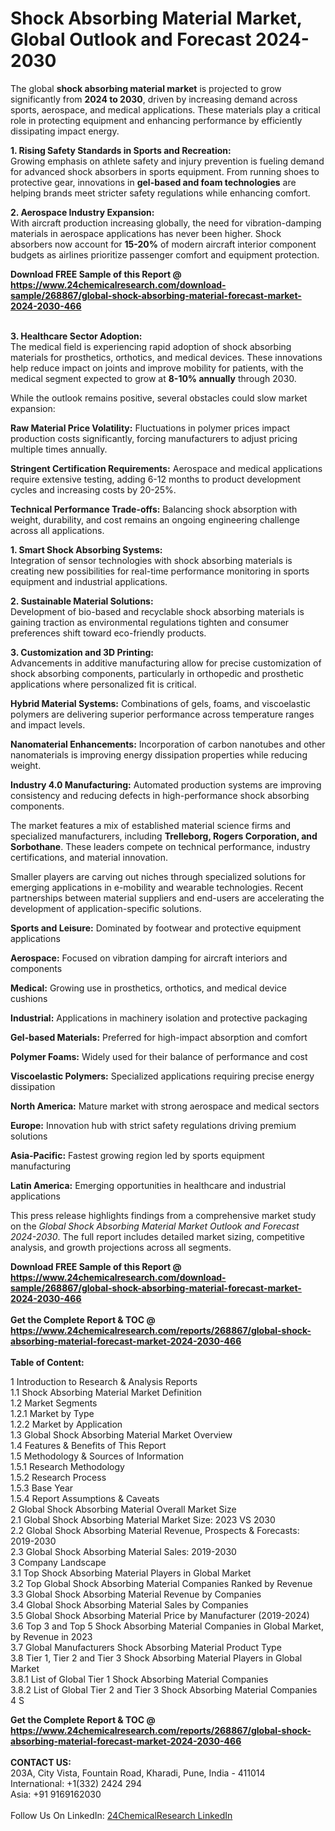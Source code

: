<h1>Shock Absorbing Material Market, Global Outlook and Forecast 2024-2030</h1><p>The global <strong>shock absorbing material market</strong> is projected to grow significantly from <strong>2024 to 2030</strong>, driven by increasing demand across sports, aerospace, and medical applications. These materials play a critical role in protecting equipment and enhancing performance by efficiently dissipating impact energy.</p><p><strong>1. Rising Safety Standards in Sports and Recreation:</strong><br>
Growing emphasis on athlete safety and injury prevention is fueling demand for advanced shock absorbers in sports equipment. From running shoes to protective gear, innovations in <strong>gel-based and foam technologies</strong> are helping brands meet stricter safety regulations while enhancing comfort.</p><p><strong>2. Aerospace Industry Expansion:</strong><br>
With aircraft production increasing globally, the need for vibration-damping materials in aerospace applications has never been higher. Shock absorbers now account for <strong>15-20%</strong> of modern aircraft interior component budgets as airlines prioritize passenger comfort and equipment protection.</p><div><b>Download FREE Sample of this Report @ 
            <a href="https://www.24chemicalresearch.com/download-sample/268867/global-shock-absorbing-material-forecast-market-2024-2030-466">
            https://www.24chemicalresearch.com/download-sample/268867/global-shock-absorbing-material-forecast-market-2024-2030-466</a></b></div><br><p><strong>3. Healthcare Sector Adoption:</strong><br>
The medical field is experiencing rapid adoption of shock absorbing materials for prosthetics, orthotics, and medical devices. These innovations help reduce impact on joints and improve mobility for patients, with the medical segment expected to grow at <strong>8-10% annually</strong> through 2030.</p><p>While the outlook remains positive, several obstacles could slow market expansion:</p><p><strong>Raw Material Price Volatility:</strong> Fluctuations in polymer prices impact production costs significantly, forcing manufacturers to adjust pricing multiple times annually.</p><p><strong>Stringent Certification Requirements:</strong> Aerospace and medical applications require extensive testing, adding 6-12 months to product development cycles and increasing costs by 20-25%.</p><p><strong>Technical Performance Trade-offs:</strong> Balancing shock absorption with weight, durability, and cost remains an ongoing engineering challenge across all applications.</p><p><strong>1. Smart Shock Absorbing Systems:</strong><br>
Integration of sensor technologies with shock absorbing materials is creating new possibilities for real-time performance monitoring in sports equipment and industrial applications.</p><p><strong>2. Sustainable Material Solutions:</strong><br>
Development of bio-based and recyclable shock absorbing materials is gaining traction as environmental regulations tighten and consumer preferences shift toward eco-friendly products.</p><p><strong>3. Customization and 3D Printing:</strong><br>
Advancements in additive manufacturing allow for precise customization of shock absorbing components, particularly in orthopedic and prosthetic applications where personalized fit is critical.</p><p><strong>Hybrid Material Systems:</strong> Combinations of gels, foams, and viscoelastic polymers are delivering superior performance across temperature ranges and impact levels.</p><p><strong>Nanomaterial Enhancements:</strong> Incorporation of carbon nanotubes and other nanomaterials is improving energy dissipation properties while reducing weight.</p><p><strong>Industry 4.0 Manufacturing:</strong> Automated production systems are improving consistency and reducing defects in high-performance shock absorbing components.</p><p>The market features a mix of established material science firms and specialized manufacturers, including <strong>Trelleborg, Rogers Corporation, and Sorbothane</strong>. These leaders compete on technical performance, industry certifications, and material innovation.</p><p>Smaller players are carving out niches through specialized solutions for emerging applications in e-mobility and wearable technologies. Recent partnerships between material suppliers and end-users are accelerating the development of application-specific solutions.</p><p><strong>Sports and Leisure:</strong> Dominated by footwear and protective equipment applications</p><p><strong>Aerospace:</strong> Focused on vibration damping for aircraft interiors and components</p><p><strong>Medical:</strong> Growing use in prosthetics, orthotics, and medical device cushions</p><p><strong>Industrial:</strong> Applications in machinery isolation and protective packaging</p><p><strong>Gel-based Materials:</strong> Preferred for high-impact absorption and comfort</p><p><strong>Polymer Foams:</strong> Widely used for their balance of performance and cost</p><p><strong>Viscoelastic Polymers:</strong> Specialized applications requiring precise energy dissipation</p><p><strong>North America:</strong> Mature market with strong aerospace and medical sectors</p><p><strong>Europe:</strong> Innovation hub with strict safety regulations driving premium solutions</p><p><strong>Asia-Pacific:</strong> Fastest growing region led by sports equipment manufacturing</p><p><strong>Latin America:</strong> Emerging opportunities in healthcare and industrial applications</p><p>This press release highlights findings from a comprehensive market study on the <em>Global Shock Absorbing Material Market Outlook and Forecast 2024-2030</em>. The full report includes detailed market sizing, competitive analysis, and growth projections across all segments.</p><div><b>Download FREE Sample of this Report @ 
            <a href="https://www.24chemicalresearch.com/download-sample/268867/global-shock-absorbing-material-forecast-market-2024-2030-466">
            https://www.24chemicalresearch.com/download-sample/268867/global-shock-absorbing-material-forecast-market-2024-2030-466</a></b></div><br><div><b>Get the Complete Report & TOC @ 
            <a href="https://www.24chemicalresearch.com/reports/268867/global-shock-absorbing-material-forecast-market-2024-2030-466">
            https://www.24chemicalresearch.com/reports/268867/global-shock-absorbing-material-forecast-market-2024-2030-466</a></b></div><br>
            <b>Table of Content:</b><p>1 Introduction to Research & Analysis Reports<br />
    1.1 Shock Absorbing Material Market Definition<br />
    1.2 Market Segments<br />
        1.2.1 Market by Type<br />
        1.2.2 Market by Application<br />
    1.3 Global Shock Absorbing Material Market Overview<br />
    1.4 Features & Benefits of This Report<br />
    1.5 Methodology & Sources of Information<br />
        1.5.1 Research Methodology<br />
        1.5.2 Research Process<br />
        1.5.3 Base Year<br />
        1.5.4 Report Assumptions & Caveats<br />
2 Global Shock Absorbing Material Overall Market Size<br />
    2.1 Global Shock Absorbing Material Market Size: 2023 VS 2030<br />
    2.2 Global Shock Absorbing Material Revenue, Prospects & Forecasts: 2019-2030<br />
    2.3 Global Shock Absorbing Material Sales: 2019-2030<br />
3 Company Landscape<br />
    3.1 Top Shock Absorbing Material Players in Global Market<br />
    3.2 Top Global Shock Absorbing Material Companies Ranked by Revenue<br />
    3.3 Global Shock Absorbing Material Revenue by Companies<br />
    3.4 Global Shock Absorbing Material Sales by Companies<br />
    3.5 Global Shock Absorbing Material Price by Manufacturer (2019-2024)<br />
    3.6 Top 3 and Top 5 Shock Absorbing Material Companies in Global Market, by Revenue in 2023<br />
    3.7 Global Manufacturers Shock Absorbing Material Product Type<br />
    3.8 Tier 1, Tier 2 and Tier 3 Shock Absorbing Material Players in Global Market<br />
        3.8.1 List of Global Tier 1 Shock Absorbing Material Companies<br />
        3.8.2 List of Global Tier 2 and Tier 3 Shock Absorbing Material Companies<br />
4 S</p><div><b>Get the Complete Report & TOC @ 
            <a href="https://www.24chemicalresearch.com/reports/268867/global-shock-absorbing-material-forecast-market-2024-2030-466">
            https://www.24chemicalresearch.com/reports/268867/global-shock-absorbing-material-forecast-market-2024-2030-466</a></b></div><br><b>CONTACT US:</b><br>
            203A, City Vista, Fountain Road, Kharadi, Pune, India - 411014<br>
            International: +1(332) 2424 294<br>
            Asia: +91 9169162030 <br><br>
            Follow Us On LinkedIn: <a href="https://www.linkedin.com/company/24chemicalresearch/">24ChemicalResearch LinkedIn</a>